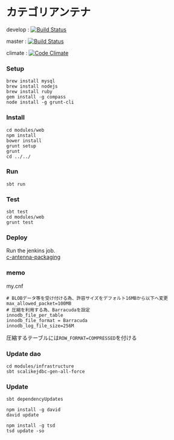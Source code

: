 # カテゴリアンテナ

develop : [![Build Status](https://travis-ci.org/tsukaby/c-antenna.svg?branch=develop)](https://travis-ci.org/tsukaby/c-antenna)

master  : [![Build Status](https://travis-ci.org/tsukaby/c-antenna.svg?branch=master)](https://travis-ci.org/tsukaby/c-antenna)

climate : [![Code Climate](https://codeclimate.com/github/tsukaby/c-antenna/badges/gpa.svg)](https://codeclimate.com/github/tsukaby/c-antenna)

### Setup

    brew install mysql
    brew install nodejs
    brew install ruby
    gem install -g compass
    node install -g grunt-cli

### Install

    cd modules/web
    npm install
    bower install
    grunt setup
    grunt
    cd ../../

### Run

    sbt run

### Test

    sbt test
    cd modules/web
    grunt test

### Deploy

Run the jenkins job.  
[c-antenna-packaging](http://jenkins.tsukaby.com/job/c-antenna-packaging/)

### memo

my.cnf

    # BLOBデータ等を受け付ける為、許容サイズをデフォルト16MBから以下へ変更
    max_allowed_packet=100MB
    # 圧縮を利用する為、Barracudaを設定
    innodb_file_per_table
    innodb_file_format = Barracuda
    innodb_log_file_size=256M


圧縮するテーブルには`ROW_FORMAT=COMPRESSED`を付ける

### Update dao

    cd modules/infrastructure
    sbt scalikejdbc-gen-all-force

### Update

    sbt dependencyUpdates

    npm install -g david
    david update
    
    npm install -g tsd
    tsd update -so